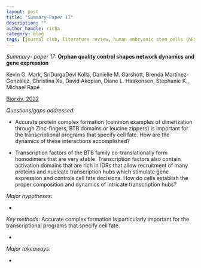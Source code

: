 ```yaml
---
layout: post
title: "Summary-Paper 17"
description: ""
author_handle: richa
category: blog
tags: [journal club, literature review, human embryonic stem cells (hESC), UBR5 ]
---
```

*Summary- paper 17:*
 **Orphan quality control shapes network dynamics and gene expression**

Kevin G. Mark, SriDurgaDevi Kolla, Danielle M. Garshott, Brenda Martínez-González, Christina Xu, David Akopian, Diane L. Haakonsen, Stephanie K., Michael Rapé

[Biorxiv, 2022](https://www.biorxiv.org/content/10.1101/2022.11.06.515368v1.full)


*Questions/gaps addressed:* 

- Accurate protein complex formation (common examples of  dimerization through Zinc-fingers, BTB domains or leucine zippers) is important for the transcriptional programs that specify cell fate. How are the dynamics of these interactions accomplished?

- Transcription factors of the BTB family co-translationally form homodimers that are very stable. Transcription factors also contain activation domains that are rich in IDRs that allow recruitment of many proteins and nucleate transcription hubs which stimulate gene expression and controls cell fate decisions. How do cells establish the proper composition and dynamics of intricate transcription hubs?

*Major hypotheses:*

- 

*Key methods:* Accurate complex formation is particularly important for the transcriptional programs that specify cell fate.

-  

*Major takeaways:*


- 




 



